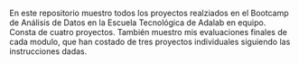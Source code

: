 En este repositorio muestro todos los proyectos realziados en el Bootcamp de Análisis de Datos en la Escuela Tecnológica de Adalab en equipo. Consta de cuatro proyectos.
También muestro mis evaluaciones finales de cada modulo, que han costado de tres proyectos individuales siguiendo las instrucciones dadas.
